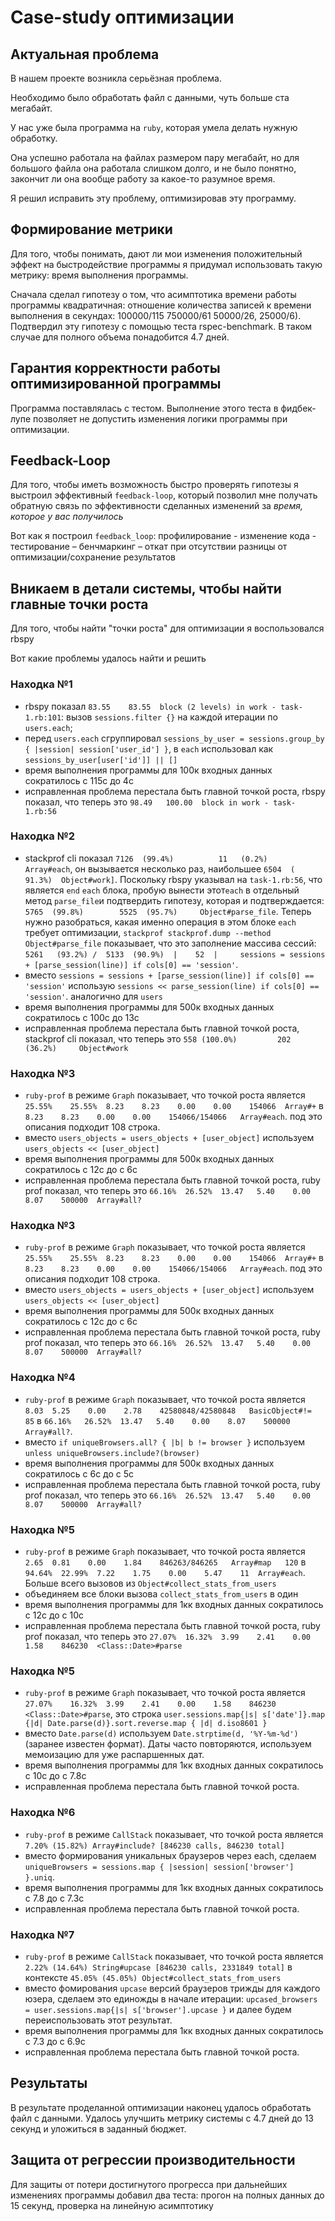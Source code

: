 # Case-study оптимизации

## Актуальная проблема
В нашем проекте возникла серьёзная проблема.

Необходимо было обработать файл с данными, чуть больше ста мегабайт.

У нас уже была программа на `ruby`, которая умела делать нужную обработку.

Она успешно работала на файлах размером пару мегабайт, но для большого файла она работала слишком долго, и не было понятно, закончит ли она вообще работу за какое-то разумное время.

Я решил исправить эту проблему, оптимизировав эту программу.

## Формирование метрики
Для того, чтобы понимать, дают ли мои изменения положительный эффект на быстродействие программы я придумал использовать такую метрику: время выполнения программы.

Сначала сделал гипотезу о том, что асимптотика времени работы программы квадратичная: отношение количества записей к времени выполнения в секундах: 100000/115 750000/61 50000/26, 25000/6). Подтвердил эту гипотезу с помощью теста rspec-benchmark. 
В таком случае для полного объема понадобится 4.7 дней.

## Гарантия корректности работы оптимизированной программы
Программа поставлялась с тестом. Выполнение этого теста в фидбек-лупе позволяет не допустить изменения логики программы при оптимизации.

## Feedback-Loop
Для того, чтобы иметь возможность быстро проверять гипотезы я выстроил эффективный `feedback-loop`, который позволил мне получать обратную связь по эффективности сделанных изменений за *время, которое у вас получилось*

Вот как я построил `feedback_loop`: профилирование - изменение кода - тестирование – бенчмаркинг – откат при отсутствии разницы от оптимизации/сохранение результатов

## Вникаем в детали системы, чтобы найти главные точки роста
Для того, чтобы найти "точки роста" для оптимизации я воспользовался rbspy

Вот какие проблемы удалось найти и решить

### Находка №1
- rbspy показал `83.55    83.55  block (2 levels) in work - task-1.rb:101`: вызов `sessions.filter {}` на каждой итерации по `users.each`;
- перед `users.each` сгруппировал `sessions_by_user = sessions.group_by { |session| session['user_id'] }`, в `each` использовал как `sessions_by_user[user['id']] || []`
- время выполнения программы для 100к входных данных сократилось с 115с до 4с
- исправленная проблема перестала быть главной точкой роста, rbspy показал, что теперь это `98.49   100.00  block in work - task-1.rb:56`

### Находка №2
- stackprof cli показал `7126  (99.4%)          11   (0.2%)     Array#each`, он вызывается несколько раз, наибольшее `6504  (   91.3%)  Object#work]`. Поскольку rbspy указывал на `task-1.rb:56`, что является `end` `each` блока, пробую вынести этот`each` в отдельный метод `parse_file`и подтвердить гипотезу, которая и подтверждается: `5765  (99.8%)        5525  (95.7%)     Object#parse_file`. Теперь нужно разобраться, какая именно операция в этом блоке `each` требует оптимизации, `stackprof stackprof.dump --method Object#parse_file` показывает, что это заполнение массива сессий: `5261   (93.2%) /  5133  (90.9%)  |    52  |     sessions = sessions + [parse_session(line)] if cols[0] == 'session'`.
- вместо `sessions = sessions + [parse_session(line)] if cols[0] == 'session'` использую `sessions << parse_session(line) if cols[0] == 'session'`. аналогично для `users`
- время выполнения программы для 500к входных данных сократилось с 100с до 13с
- исправленная проблема перестала быть главной точкой роста, stackprof cli показал, что теперь это `558 (100.0%)         202  (36.2%)     Object#work`

### Находка №3
- `ruby-prof` в режиме `Graph` показывает, что точкой роста является `25.55%	25.55%	8.23	8.23	0.00	0.00	154066	Array#+` в `8.23	8.23	0.00	0.00	154066/154066	Array#each`. под это описания подходит 108 строка.
- вместо `users_objects = users_objects + [user_object]` используем `users_objects << [user_object]`
- время выполнения программы для 500к входных данных сократилось с 12с до с 6c
- исправленная проблема перестала быть главной точкой роста, ruby prof показал, что теперь это `66.16%	26.52%	13.47	5.40	0.00	8.07	500000	Array#all?`

### Находка №3
- `ruby-prof` в режиме `Graph` показывает, что точкой роста является `25.55%	25.55%	8.23	8.23	0.00	0.00	154066	Array#+` в `8.23	8.23	0.00	0.00	154066/154066	Array#each`. под это описания подходит 108 строка.
- вместо `users_objects = users_objects + [user_object]` используем `users_objects << [user_object]`
- время выполнения программы для 500к входных данных сократилось с 12с до с 6c
- исправленная проблема перестала быть главной точкой роста, ruby prof показал, что теперь это `66.16%	26.52%	13.47	5.40	0.00	8.07	500000	Array#all?`

### Находка №4
- `ruby-prof` в режиме `Graph` показывает, что точкой роста является `8.03	5.25	0.00	2.78	42580848/42580848	BasicObject#!=	85` в `66.16%	26.52%	13.47	5.40	0.00	8.07	500000	Array#all?`.
- вместо `if uniqueBrowsers.all? { |b| b != browser }` используем `unless uniqueBrowsers.include?(browser)`
- время выполнения программы для 500к входных данных сократилось с 6с до с 5c
- исправленная проблема перестала быть главной точкой роста, ruby prof показал, что теперь это `66.16%	26.52%	13.47	5.40	0.00	8.07	500000	Array#all?`

### Находка №5
- `ruby-prof` в режиме `Graph` показывает, что точкой роста является `2.65	0.81	0.00	1.84	846263/846265	Array#map	120` в `94.64%	22.99%	7.22	1.75	0.00	5.47	11	Array#each`. Больше всего вызовов из `Object#collect_stats_from_users`
- объединяем все блоки вызова `collect_stats_from_users` в один
- время выполнения программы для 1кк входных данных сократилось с 12с до с 10c
- исправленная проблема перестала быть главной точкой роста, ruby prof показал, что теперь это `27.07%	16.32%	3.99	2.41	0.00	1.58	846230	<Class::Date>#parse`

### Находка №5
- `ruby-prof` в режиме `Graph` показывает, что точкой роста является `27.07%	16.32%	3.99	2.41	0.00	1.58	846230	<Class::Date>#parse`, это строка `user.sessions.map{|s| s['date']}.map {|d| Date.parse(d)}.sort.reverse.map { |d| d.iso8601 }`
- вместо `Date.parse(d)` используем `Date.strptime(d, '%Y-%m-%d')` (заранее известен формат). Даты часто повторяются, используем мемоизацию для уже распаршенных дат.
- время выполнения программы для 1кк входных данных сократилось с 10с до с 7.8c
- исправленная проблема перестала быть главной точкой роста.

### Находка №6
- `ruby-prof` в режиме `CallStack` показывает, что точкой роста является `7.20% (15.82%) Array#include? [846230 calls, 846230 total]`
- вместо формирования уникальных браузеров через each, сделаем `uniqueBrowsers = sessions.map { |session| session['browser'] }.uniq`.
- время выполнения программы для 1кк входных данных сократилось с 7.8 до с 7.3c
- исправленная проблема перестала быть главной точкой роста.

### Находка №7
- `ruby-prof` в режиме `CallStack` показывает, что точкой роста является `2.22% (14.64%) String#upcase [846230 calls, 2331849 total]` в контексте `45.05% (45.05%) Object#collect_stats_from_users`
- вместо фомирования `upcase` версий браузеров трижды для каждого юзера, сделаем это единожды в начале итерации: `upcased_browsers = user.sessions.map{|s| s['browser'].upcase }` и далее будем переиспользовать этот результат.
- время выполнения программы для 1кк входных данных сократилось с 7.3 до с 6.9c
- исправленная проблема перестала быть главной точкой роста.

## Результаты
В результате проделанной оптимизации наконец удалось обработать файл с данными.
Удалось улучшить метрику системы с 4.7 дней до 13 секунд и уложиться в заданный бюджет.

## Защита от регрессии производительности
Для защиты от потери достигнутого прогресса при дальнейших изменениях программы добавил два теста: прогон на полных данных до 15 секунд, проверка на линейную асимптотику
